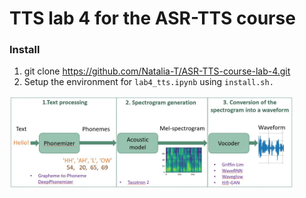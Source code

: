 # TTS lab 4 for the ASR-TTS course

### Install

1. git clone https://github.com/Natalia-T/ASR-TTS-course-lab-4.git
2. Setup the environment for ```lab4_tts.ipynb``` using ```install.sh.```



<img src="https://github.com/Natalia-T/ASR-TTS-course-lab-4/blob/main/tts.jpg" width="90%" height="90%">
